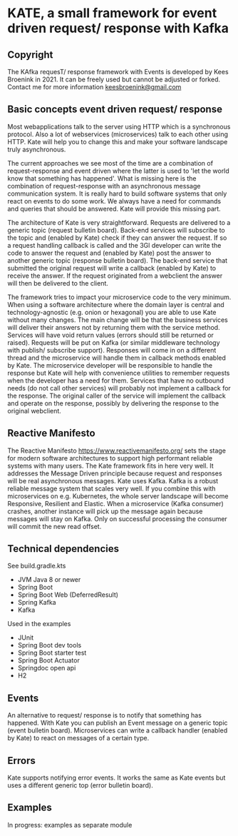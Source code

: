 # KATE, a small framework for event driven request/ response with Kafka

## Copyright
The KAfka requesT/ response framework with Events is developed by Kees Broenink in 2021.
It can be freely used but cannot be adjusted or forked. Contact me for more information keesbroenink@gmail.com

## Basic concepts event driven request/ response
Most webapplications talk to the server using HTTP which is a synchronous protocol. Also a lot of webservices (microservices)
talk to each other using HTTP. Kate will help you to change this and make your software landscape truly asynchronous.

The current approaches we see most of the time are a combination of request-response and event driven where the latter is
used to 'let the world know that something has happened'. What is missing here is the combination of request-response with
an asynchronous message communication system. It is really hard to build software systems that only react on events to do some work. 
We always have a need for commands and queries that should be answered. Kate will provide this missing part.

The architecture of Kate is very straightforward. Requests are delivered to a generic topic (request bulletin board). Back-end services
will subscribe to the topic and (enabled by Kate) check if they can answer the request. If so a request handling callback is called
and the 3Gl developer can write the code to answer the request and (enabled by Kate) post the answer to another generic topic (response bulletin board).
The back-end service that submitted the original request will write a callback (enabled by Kate) to receive the answer. If the
request originated from a webclient the answer will then be delivered to the client.

The framework tries to impact your microservice code to the very minimum. When using a software architecture where the 
domain layer is central and technology-agnostic (e.g. onion or hexagonal) you are able to use Kate
without many changes. The main change will be that the business services will deliver their answers not by returning
them with the service method. Services will have void return values (errors should still be returned or raised).
Requests will be put on Kafka (or similar middleware technology with publish/ subscribe support). Responses will come in 
on a different thread and the microservice will handle them in callback methods enabled by Kate. The microservice developer 
will be responsible to handle the response but Kate will help with convenience utilities to remember requests when the 
developer has a need for them. 
Services that have no outbound needs (do not call other services) will probably not implement a callback for the response. 
The original caller of the service will implement the callback and operate on the response, possibly by delivering the 
response to the original webclient. 

## Reactive Manifesto

The Reactive Manifesto https://www.reactivemanifesto.org/ sets the stage for modern software architectures to support high performant reliable systems with many users.
The Kate framework fits in here very well. It addresses the Message Driven principle because request and responses will be real asynchronous messages.
Kate uses Kafka. Kafka is a robust reliable message system that scales very well. If you combine this with microservices on e.g. Kubernetes,
the whole server landscape will become Responsive, Resilient and Elastic. When a microservice (Kafka consumer) crashes, another instance will pick up the message again
because messages will stay on Kafka. Only on successful processing the consumer will commit the new read offset.

## Technical dependencies

See build.gradle.kts

- JVM Java 8 or newer
- Spring Boot 
- Spring Boot Web (DeferredResult)
- Spring Kafka
- Kafka

Used in the examples
- JUnit
- Spring Boot dev tools
- Spring Boot starter test
- Spring Boot Actuator
- Springdoc open api
- H2

## Events

An alternative to request/ response is to notify that something has happened. With Kate you can publish an Event message on a generic topic (event bulletin board).
Microservices can write a callback handler (enabled by Kate) to react on messages of a certain type.

## Errors

Kate supports notifying error events. It works the same as Kate events but uses a different generic top (error bulletin board).

## Examples

In progress: examples as separate module
